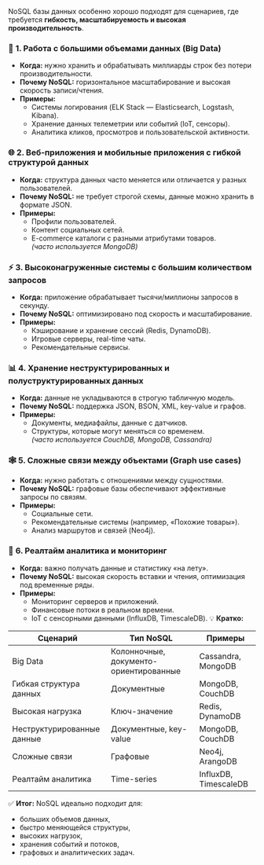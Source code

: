 NoSQL базы данных особенно хорошо подходят для сценариев, где требуется **гибкость, масштабируемость и высокая производительность**. 
### 🧾 **1. Работа с большими объемами данных (Big Data)**
- **Когда:** нужно хранить и обрабатывать миллиарды строк без потери производительности.
- **Почему NoSQL:** горизонтальное масштабирование и высокая скорость записи/чтения.
- **Примеры:**
    - Системы логирования (ELK Stack — Elasticsearch, Logstash, Kibana).
    - Хранение данных телеметрии или событий (IoT, сенсоры).
    - Аналитика кликов, просмотров и пользовательской активности.
### 🌐 **2. Веб-приложения и мобильные приложения с гибкой структурой данных**
- **Когда:** структура данных часто меняется или отличается у разных пользователей.
- **Почему NoSQL:** не требует строгой схемы, данные можно хранить в формате JSON.
- **Примеры:**
    - Профили пользователей.
    - Контент социальных сетей.
    - E-commerce каталоги с разными атрибутами товаров.  
        _(часто используется MongoDB)_
### ⚡ **3. Высоконагруженные системы с большим количеством запросов**
- **Когда:** приложение обрабатывает тысячи/миллионы запросов в секунду.
- **Почему NoSQL:** оптимизировано под скорость и масштабирование.
- **Примеры:**
    - Кэширование и хранение сессий (Redis, DynamoDB).
    - Игровые серверы, real-time чаты.
    - Рекомендательные сервисы.
### 📊 **4. Хранение неструктурированных и полуструктурированных данных**
- **Когда:** данные не укладываются в строгую табличную модель.
- **Почему NoSQL:** поддержка JSON, BSON, XML, key-value и графов.
- **Примеры:**
    - Документы, медиафайлы, данные с датчиков.
    - Структуры, которые могут меняться со временем.  
        _(часто используется CouchDB, MongoDB, Cassandra)_
### 🕸 **5. Сложные связи между объектами (Graph use cases)**
- **Когда:** нужно работать с отношениями между сущностями.
- **Почему NoSQL:** графовые базы обеспечивают эффективные запросы по связям.
- **Примеры:**
    - Социальные сети.
    - Рекомендательные системы (например, «Похожие товары»).
    - Анализ маршрутов и связей (Neo4j).
### 🧠 **6. Реалтайм аналитика и мониторинг**
- **Когда:** важно получать данные и статистику «на лету».
- **Почему NoSQL:** высокая скорость вставки и чтения, оптимизация под временные ряды.
- **Примеры:**
    - Мониторинг серверов и приложений.
    - Финансовые потоки в реальном времени.
    - IoT с сенсорными данными (InfluxDB, TimescaleDB).
💡 **Кратко:**

|Сценарий|Тип NoSQL|Примеры|
|---|---|---|
|Big Data|Колонночные, документо-ориентированные|Cassandra, MongoDB|
|Гибкая структура данных|Документные|MongoDB, CouchDB|
|Высокая нагрузка|Ключ-значение|Redis, DynamoDB|
|Неструктурированные данные|Документные, key-value|MongoDB, CouchDB|
|Сложные связи|Графовые|Neo4j, ArangoDB|
|Реалтайм аналитика|Time-series|InfluxDB, TimescaleDB|
✅ **Итог:** NoSQL идеально подходит для:
- больших объемов данных,
- быстро меняющейся структуры,
- высоких нагрузок,
- хранения событий и потоков,
- графовых и аналитических задач.